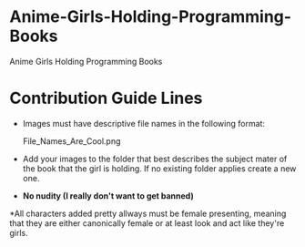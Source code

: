 # Anime-Girls-Holding-Programming-Books
Anime Girls Holding Programming Books



# Contribution Guide Lines

* Images must have descriptive file names in the following format:

    File_Names_Are_Cool.png

* Add your images to the folder that best describes the subject mater of the book that the girl is holding. If no existing folder applies create a new one.
    
* __No nudity (I really don't want to get banned)__

*All characters added pretty allways must be female presenting, meaning that they are either canonically female or at least look and act like they're girls. 
